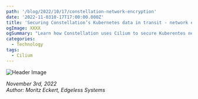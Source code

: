 ```yaml
---
path: '/blog/2022/10/17/constellation-network-encryption'
date: '2022-11-0310-17T17:00:00.000Z'
title: 'Securing Constellation’s Kubernetes data in transit - network encryption with Cilium'
ogImage: XXXX
ogSummary: "Learn how Constellation uses Cilium to secure Kuberentes networking"
categories:
  - Technology
tags:
  - Cilium
---
```


![Header Image](XXXXX)

*November 3rd, 2022*  
*Author: Moritz Eckert, Edgeless Systems*
